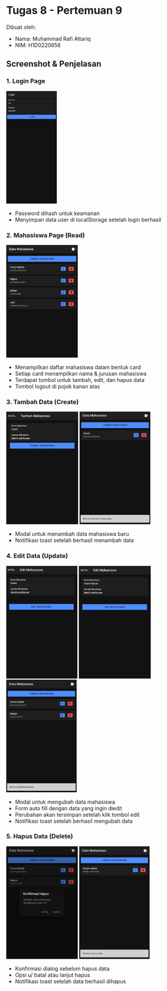 # Tugas 8 - Pertemuan 9

Dibuat oleh:
- Nama: Muhammad Rafi Attariq
- NIM: H1D0220656

## Screenshot & Penjelasan

### 1. Login Page

<img src="crud_mhs/docs/login.png" height="300">

- Password dihash untuk keamanan
- Menyimpan data user di localStorage setelah login berhasil

### 2. Mahasiswa Page (Read)

<img src="crud_mhs/docs/read.png" height="300">

- Menampilkan daftar mahasiswa dalam bentuk card
- Setiap card menampilkan nama & jurusan mahasiswa
- Terdapat tombol untuk tambah, edit, dan hapus data
- Tombol logout di pojok kanan atas

### 3. Tambah Data (Create)

<img src="crud_mhs/docs/create1.png" height="300"> <img src="crud_mhs/docs/create2.png" height="300">

- Modal untuk menambah data mahasiswa baru
- Notifikasi toast setelah berhasil menambah data

### 4. Edit Data (Update)

<img src="crud_mhs/docs/edit1.png" height="300"> <img src="crud_mhs/docs/edit2.png" height="300"> <img src="crud_mhs/docs/edit3.png" height="300">

- Modal untuk mengubah data mahasiswa
- Form auto fill dengan data yang ingin diedit
- Perubahan akan tersimpan setelah klik tombol edit
- Notifikasi toast setelah berhasil mengubah data

### 5. Hapus Data (Delete)

<img src="crud_mhs/docs/delete1.png" height="300"> <img src="crud_mhs/docs/delete2.png" height="300">

- Konfirmasi dialog sebelum hapus data
- Opsi u/ batal atau lanjut hapus
- Notifikasi toast setelah data berhasil dihapus
